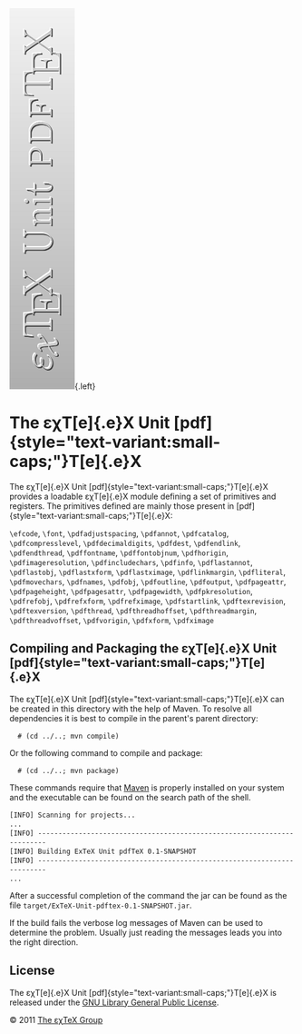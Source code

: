 ![](src/images/ExTeX-Unit-pdftex-side.png){.left}

The εχT[e]{.e}X Unit [pdf]{style="text-variant:small-caps;"}T[e]{.e}X
=====================================================================

The εχT[e]{.e}X Unit [pdf]{style="text-variant:small-caps;"}T[e]{.e}X
provides a loadable εχT[e]{.e}X module defining a set of primitives and
registers. The primitives defined are mainly those present in
[pdf]{style="text-variant:small-caps;"}T[e]{.e}X:

`\efcode`, `\font`, `\pdfadjustspacing`, `\pdfannot`, `\pdfcatalog`,
`\pdfcompresslevel`, `\pdfdecimaldigits`, `\pdfdest`, `\pdfendlink`,
`\pdfendthread`, `\pdffontname`, `\pdffontobjnum`, `\pdfhorigin`,
`\pdfimageresolution`, `\pdfincludechars`, `\pdfinfo`, `\pdflastannot`,
`\pdflastobj`, `\pdflastxform`, `\pdflastximage`, `\pdflinkmargin`,
`\pdfliteral`, `\pdfmovechars`, `\pdfnames`, `\pdfobj`, `\pdfoutline`,
`\pdfoutput`, `\pdfpageattr`, `\pdfpageheight`, `\pdfpagesattr`,
`\pdfpagewidth`, `\pdfpkresolution`, `\pdfrefobj`, `\pdfrefxform`,
`\pdfrefximage`, `\pdfstartlink`, `\pdftexrevision`, `\pdftexversion`,
`\pdfthread`, `\pdfthreadhoffset`, `\pdfthreadmargin`,
`\pdfthreadvoffset`, `\pdfvorigin`, `\pdfxform`, `\pdfximage`

Compiling and Packaging the εχT[e]{.e}X Unit [pdf]{style="text-variant:small-caps;"}T[e]{.e}X
---------------------------------------------------------------------------------------------

The εχT[e]{.e}X Unit [pdf]{style="text-variant:small-caps;"}T[e]{.e}X
can be created in this directory with the help of Maven. To resolve all
dependencies it is best to compile in the parent\'s parent directory:

      # (cd ../..; mvn compile)

Or the following command to compile and package:

      # (cd ../..; mvn package)

These commands require that [Maven](http://maven.apache.org) is properly
installed on your system and the executable can be found on the search
path of the shell.

``` {.output}
[INFO] Scanning for projects...
...                                                                         
[INFO] ------------------------------------------------------------------------
[INFO] Building ExTeX Unit pdfTeX 0.1-SNAPSHOT
[INFO] ------------------------------------------------------------------------
...
```

After a successful completion of the command the jar can be found as the
file `target/ExTeX-Unit-pdftex-0.1-SNAPSHOT.jar`.

If the build fails the verbose log messages of Maven can be used to
determine the problem. Usually just reading the messages leads you into
the right direction.

License
-------

The εχT[e]{.e}X Unit [pdf]{style="text-variant:small-caps;"}T[e]{.e}X is
released under the [GNU Library General Public License](LICENSE.html).

© 2011 [The εχTeX Group](mailto:extex@dante.de)
